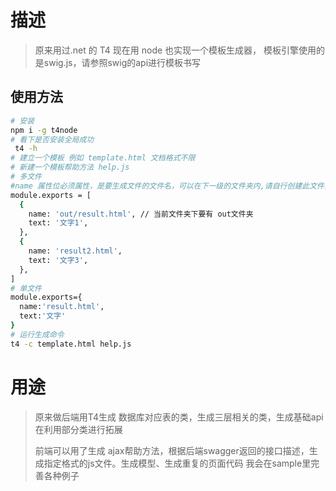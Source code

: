 # 描述

> 原来用过.net 的 T4 现在用 node 也实现一个模板生成器， 模板引擎使用的是swig.js，请参照swig的api进行模板书写

## 使用方法

```bash
# 安装
npm i -g t4node
# 看下是否安装全局成功
 t4 -h
# 建立一个模板 例如 template.html 文档格式不限
# 新建一个模板帮助方法 help.js
# 多文件
#name 属性位必须属性，是要生成文件的文件名，可以在下一级的文件夹内,请自行创建此文件夹
module.exports = [
  {
    name: 'out/result.html', // 当前文件夹下要有 out文件夹
    text: '文字1',
  },
  {
    name: 'result2.html',
    text: '文字3',
  },
]
# 单文件
module.exports={
  name:'result.html',
  text:'文字'
}
# 运行生成命令
t4 -c template.html help.js
```
# 用途

> 原来做后端用T4生成 数据库对应表的类，生成三层相关的类，生成基础api 在利用部分类进行拓展
> 
> 前端可以用了生成 ajax帮助方法，根据后端swagger返回的接口描述，生成指定格式的js文件。生成模型、生成重复的页面代码 我会在sample里完善各种例子
